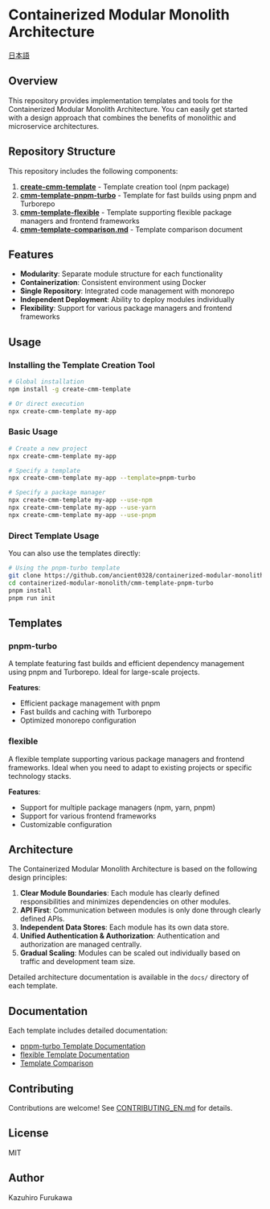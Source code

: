 # Containerized Modular Monolith Architecture

[日本語](./README_ja.md)

## Overview

This repository provides implementation templates and tools for the Containerized Modular Monolith Architecture. You can easily get started with a design approach that combines the benefits of monolithic and microservice architectures.

## Repository Structure

This repository includes the following components:

1. **[create-cmm-template](./create-cmm-template/)** - Template creation tool (npm package)
2. **[cmm-template-pnpm-turbo](./cmm-template-pnpm-turbo/)** - Template for fast builds using pnpm and Turborepo
3. **[cmm-template-flexible](./cmm-template-flexible/)** - Template supporting flexible package managers and frontend frameworks
4. **[cmm-template-comparison.md](./cmm-template-comparison.md)** - Template comparison document

## Features

- **Modularity**: Separate module structure for each functionality
- **Containerization**: Consistent environment using Docker
- **Single Repository**: Integrated code management with monorepo
- **Independent Deployment**: Ability to deploy modules individually
- **Flexibility**: Support for various package managers and frontend frameworks

## Usage

### Installing the Template Creation Tool

```bash
# Global installation
npm install -g create-cmm-template

# Or direct execution
npx create-cmm-template my-app
```

### Basic Usage

```bash
# Create a new project
npx create-cmm-template my-app

# Specify a template
npx create-cmm-template my-app --template=pnpm-turbo

# Specify a package manager
npx create-cmm-template my-app --use-npm
npx create-cmm-template my-app --use-yarn
npx create-cmm-template my-app --use-pnpm
```

### Direct Template Usage

You can also use the templates directly:

```bash
# Using the pnpm-turbo template
git clone https://github.com/ancient0328/containerized-modular-monolith.git
cd containerized-modular-monolith/cmm-template-pnpm-turbo
pnpm install
pnpm run init
```

## Templates

### pnpm-turbo

A template featuring fast builds and efficient dependency management using pnpm and Turborepo. Ideal for large-scale projects.

**Features**:
- Efficient package management with pnpm
- Fast builds and caching with Turborepo
- Optimized monorepo configuration

### flexible

A flexible template supporting various package managers and frontend frameworks. Ideal when you need to adapt to existing projects or specific technology stacks.

**Features**:
- Support for multiple package managers (npm, yarn, pnpm)
- Support for various frontend frameworks
- Customizable configuration

## Architecture

The Containerized Modular Monolith Architecture is based on the following design principles:

1. **Clear Module Boundaries**: Each module has clearly defined responsibilities and minimizes dependencies on other modules.
2. **API First**: Communication between modules is only done through clearly defined APIs.
3. **Independent Data Stores**: Each module has its own data store.
4. **Unified Authentication & Authorization**: Authentication and authorization are managed centrally.
5. **Gradual Scaling**: Modules can be scaled out individually based on traffic and development team size.

Detailed architecture documentation is available in the `docs/` directory of each template.

## Documentation

Each template includes detailed documentation:

- [pnpm-turbo Template Documentation](./cmm-template-pnpm-turbo/docs/README_EN.md)
- [flexible Template Documentation](./cmm-template-flexible/docs/README_EN.md)
- [Template Comparison](./cmm-template-comparison.md)

## Contributing

Contributions are welcome! See [CONTRIBUTING_EN.md](./create-cmm-template/CONTRIBUTING_EN.md) for details.

## License

MIT

## Author

Kazuhiro Furukawa
